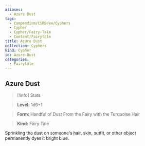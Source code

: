 ```yaml
---
aliases:
  - Azure Dust
tags:
  - Compendium/CSRD/en/Cyphers
  - Cypher
  - Cypher/Fairy-Tale
  - Content/Fairytale
title: Azure Dust
collection: Cyphers
kind: Cypher
id: Azure-Dust
categories:
  - Fairytale
---
```

## Azure Dust    
>[!info] Stats    
> **Level:** 1d6+1    
> **Form:** Handful of Dust From the Fairy with the Turquoise Hair    
> **Kind:** Fairy Tale  
    
Sprinkling the dust on someone's hair, skin, outfit, or other object permanently dyes it bright blue.
